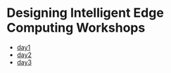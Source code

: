 # Designing Intelligent Edge Computing Workshops

- [day1](day1/README.md)
- [day2](day2/README.md)
- [day3](day3/README.md)
